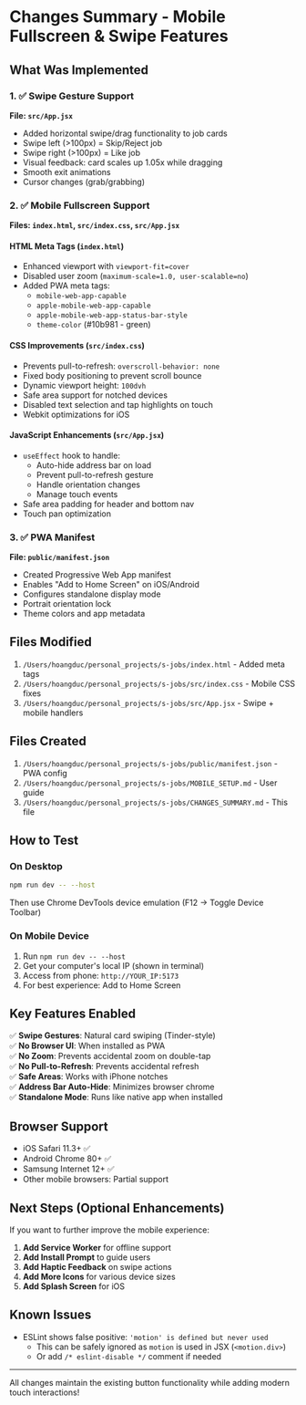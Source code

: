 # Changes Summary - Mobile Fullscreen & Swipe Features

## What Was Implemented

### 1. ✅ Swipe Gesture Support
**File: `src/App.jsx`**
- Added horizontal swipe/drag functionality to job cards
- Swipe left (>100px) = Skip/Reject job  
- Swipe right (>100px) = Like job
- Visual feedback: card scales up 1.05x while dragging
- Smooth exit animations
- Cursor changes (grab/grabbing)

### 2. ✅ Mobile Fullscreen Support
**Files: `index.html`, `src/index.css`, `src/App.jsx`**

#### HTML Meta Tags (`index.html`)
- Enhanced viewport with `viewport-fit=cover`
- Disabled user zoom (`maximum-scale=1.0, user-scalable=no`)
- Added PWA meta tags:
  - `mobile-web-app-capable`
  - `apple-mobile-web-app-capable`
  - `apple-mobile-web-app-status-bar-style`
  - `theme-color` (#10b981 - green)

#### CSS Improvements (`src/index.css`)
- Prevents pull-to-refresh: `overscroll-behavior: none`
- Fixed body positioning to prevent scroll bounce
- Dynamic viewport height: `100dvh`
- Safe area support for notched devices
- Disabled text selection and tap highlights on touch
- Webkit optimizations for iOS

#### JavaScript Enhancements (`src/App.jsx`)
- `useEffect` hook to handle:
  - Auto-hide address bar on load
  - Prevent pull-to-refresh gesture
  - Handle orientation changes
  - Manage touch events
- Safe area padding for header and bottom nav
- Touch pan optimization

### 3. ✅ PWA Manifest
**File: `public/manifest.json`**
- Created Progressive Web App manifest
- Enables "Add to Home Screen" on iOS/Android
- Configures standalone display mode
- Portrait orientation lock
- Theme colors and app metadata

## Files Modified
1. `/Users/hoangduc/personal_projects/s-jobs/index.html` - Added meta tags
2. `/Users/hoangduc/personal_projects/s-jobs/src/index.css` - Mobile CSS fixes
3. `/Users/hoangduc/personal_projects/s-jobs/src/App.jsx` - Swipe + mobile handlers

## Files Created
1. `/Users/hoangduc/personal_projects/s-jobs/public/manifest.json` - PWA config
2. `/Users/hoangduc/personal_projects/s-jobs/MOBILE_SETUP.md` - User guide
3. `/Users/hoangduc/personal_projects/s-jobs/CHANGES_SUMMARY.md` - This file

## How to Test

### On Desktop
```bash
npm run dev -- --host
```
Then use Chrome DevTools device emulation (F12 → Toggle Device Toolbar)

### On Mobile Device
1. Run `npm run dev -- --host`
2. Get your computer's local IP (shown in terminal)
3. Access from phone: `http://YOUR_IP:5173`
4. For best experience: Add to Home Screen

## Key Features Enabled

✅ **Swipe Gestures**: Natural card swiping (Tinder-style)  
✅ **No Browser UI**: When installed as PWA  
✅ **No Zoom**: Prevents accidental zoom on double-tap  
✅ **No Pull-to-Refresh**: Prevents accidental refresh  
✅ **Safe Areas**: Works with iPhone notches  
✅ **Address Bar Auto-Hide**: Minimizes browser chrome  
✅ **Standalone Mode**: Runs like native app when installed  

## Browser Support
- iOS Safari 11.3+ ✅
- Android Chrome 80+ ✅
- Samsung Internet 12+ ✅
- Other mobile browsers: Partial support

## Next Steps (Optional Enhancements)

If you want to further improve the mobile experience:

1. **Add Service Worker** for offline support
2. **Add Install Prompt** to guide users
3. **Add Haptic Feedback** on swipe actions
4. **Add More Icons** for various device sizes
5. **Add Splash Screen** for iOS

## Known Issues

- ESLint shows false positive: `'motion' is defined but never used`
  - This can be safely ignored as `motion` is used in JSX (`<motion.div>`)
  - Or add `/* eslint-disable */` comment if needed

---

All changes maintain the existing button functionality while adding modern touch interactions!

